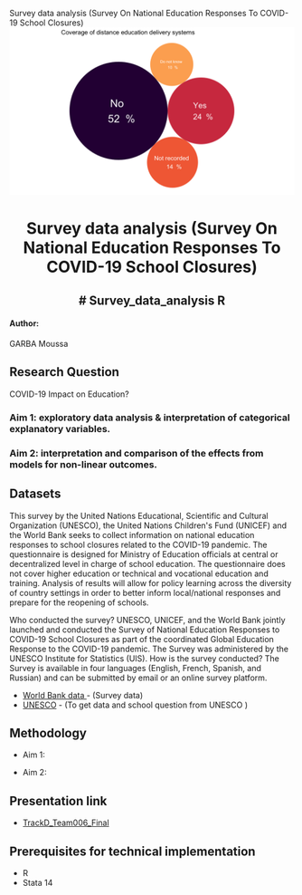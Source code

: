 
Survey data analysis (Survey On National Education Responses To COVID-19 School Closures)
![Sample survey ](Visualizations/images/plot_q7_online-2.png "Legend")



<h1 align=center>Survey data analysis (Survey On National Education Responses To COVID-19 School Closures)</h1>


<h2 align=center># Survey_data_analysis R </h2>



<h4>Author:</h4>

GARBA Moussa <br>


<h2>Research Question</h2>


COVID-19 Impact on Education?
 
### Aim 1: exploratory data analysis  & interpretation of categorical explanatory variables.

### Aim 2:  interpretation and comparison of the effects from models for non-linear outcomes.

## Datasets

This survey by the United Nations Educational, Scientific and Cultural Organization (UNESCO), the United Nations Children's Fund (UNICEF) and the World Bank seeks to collect information on national education responses to school closures related to the COVID-19 pandemic. The questionnaire is designed for Ministry of Education officials at central or decentralized level in charge of school education. The questionnaire does not cover higher education or technical and vocational education and training. Analysis of results will allow for policy learning across the diversity of country settings in order to better inform local/national responses and prepare for the reopening of schools.

Who conducted the survey? UNESCO, UNICEF, and the World Bank jointly launched and conducted the Survey of National Education Responses to COVID-19 School Closures as part of the coordinated Global Education Response to the COVID-19 pandemic. The Survey was administered by the UNESCO Institute for Statistics (UIS). How is the survey conducted? The Survey is available in four languages (English, French, Spanish, and Russian) and can be submitted by email or an online survey platform. 



* [World Bank data ](https://datacatalog.worldbank.org/dataset/survey-national-education-responses-covid-19-school-closures) - (Survey data) 
* [UNESCO](http://tcg.uis.unesco.org/survey-education-covid-school-closures/) - (To get data and school question from UNESCO )



## Methodology 

* Aim 1: 
    
* Aim 2: 

    
    
## Presentation link 

- [TrackD_Team006_Final]()

## Prerequisites for technical implementation 

- R 
- Stata 14

